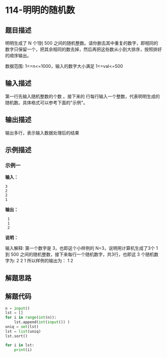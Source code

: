 #  114-明明的随机数

## 题目描述

明明生成了
N 个1到 500 之间的随机整数。请你删去其中重复的数字，即相同的数字只保留一个，把其余相同的数去掉，然后再把这些数从小到大排序，按照排好的顺序输出。

数据范围: 1<=n<=1000，输入的数字大小满足 1<=val<=500

## 输入描述

第一行先输入随机整数的个数  。接下来的  行每行输入一个整数，代表明明生成的随机数。具体格式可以参考下面的"示例"。

## 输出描述

输出多行，表示输入数据处理后的结果

## 示例描述

### 示例一

**输入：**

```
3
2
2
1
```

**输出：**

```
 1
 1
 2
```

**说明：**  

输入解释:
第一个数字是 3，也即这个小样例的 N=3，说明用计算机生成了3个 1到 500 之间的随机整数，接下来每行一个随机数字，共3行，也即这 3 个随机数字为:
2
2
1
所以样例的输出为：
1
2

## 解题思路



## 解题代码

```python
n = input()
lst = []
for i in range(int(n)):
	lst.append(int(input()) )
uniq = set(lst)
lst = list(uniq)
lst.sort()

for i in lst:
	print(i)
```

